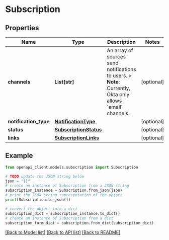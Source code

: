 # Subscription


## Properties

Name | Type | Description | Notes
------------ | ------------- | ------------- | -------------
**channels** | **List[str]** | An array of sources send notifications to users. &gt; **Note**: Currently, Okta only allows &#x60;email&#x60; channels. | [optional] 
**notification_type** | [**NotificationType**](NotificationType.md) |  | [optional] 
**status** | [**SubscriptionStatus**](SubscriptionStatus.md) |  | [optional] 
**links** | [**SubscriptionLinks**](SubscriptionLinks.md) |  | [optional] 

## Example

```python
from openapi_client.models.subscription import Subscription

# TODO update the JSON string below
json = "{}"
# create an instance of Subscription from a JSON string
subscription_instance = Subscription.from_json(json)
# print the JSON string representation of the object
print(Subscription.to_json())

# convert the object into a dict
subscription_dict = subscription_instance.to_dict()
# create an instance of Subscription from a dict
subscription_form_dict = subscription.from_dict(subscription_dict)
```
[[Back to Model list]](../README.md#documentation-for-models) [[Back to API list]](../README.md#documentation-for-api-endpoints) [[Back to README]](../README.md)


